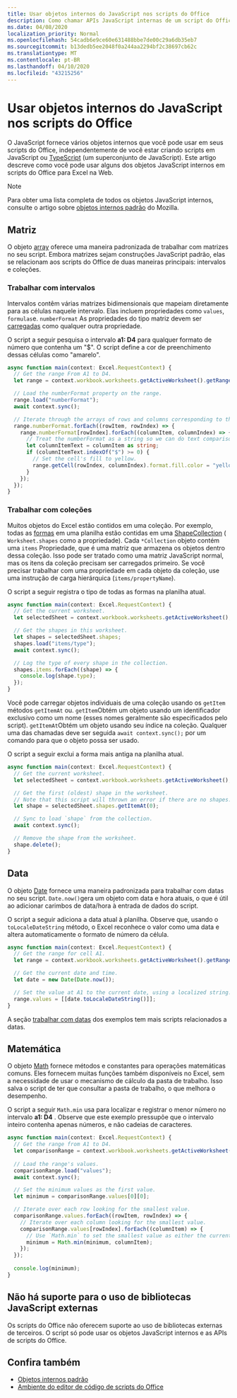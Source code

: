 ```yaml
---
title: Usar objetos internos do JavaScript nos scripts do Office
description: Como chamar APIs JavaScript internas de um script do Office no Excel na Web.
ms.date: 04/08/2020
localization_priority: Normal
ms.openlocfilehash: 54cadb6e9ce60e631488bbe7de00c29a6db35eb7
ms.sourcegitcommit: b13dedb5ee2048f0a244aa2294bf2c38697cb62c
ms.translationtype: MT
ms.contentlocale: pt-BR
ms.lasthandoff: 04/10/2020
ms.locfileid: "43215256"
---
```

# <a name="using-built-in-javascript-objects-in-office-scripts"></a>Usar objetos internos do JavaScript nos scripts do Office

O JavaScript fornece vários objetos internos que você pode usar em seus scripts do Office, independentemente de você estar criando scripts em JavaScript ou [TypeScript](../overview/code-editor-environment.md) (um superconjunto de JavaScript). Este artigo descreve como você pode usar alguns dos objetos JavaScript internos em scripts do Office para Excel na Web.

> [!NOTE]
> Para obter uma lista completa de todos os objetos JavaScript internos, consulte o artigo sobre [objetos internos padrão](https://developer.mozilla.org/docs/Web/JavaScript/Reference/Global_Objects) do Mozilla.

## <a name="array"></a>Matriz

O objeto [array](https://developer.mozilla.org/docs/Web/JavaScript/Reference/Global_Objects/Array) oferece uma maneira padronizada de trabalhar com matrizes no seu script. Embora matrizes sejam construções JavaScript padrão, elas se relacionam aos scripts do Office de duas maneiras principais: intervalos e coleções.

### <a name="working-with-ranges"></a>Trabalhar com intervalos

Intervalos contêm várias matrizes bidimensionais que mapeiam diretamente para as células naquele intervalo. Elas incluem propriedades como `values`, `formulas`e. `numberFormat` As propriedades do tipo matriz devem ser [carregadas](scripting-fundamentals.md#sync-and-load) como qualquer outra propriedade.

O script a seguir pesquisa o intervalo **a1: D4** para qualquer formato de número que contenha um "$". O script define a cor de preenchimento dessas células como "amarelo".

```TypeScript
async function main(context: Excel.RequestContext) {
  // Get the range From A1 to D4.
  let range = context.workbook.worksheets.getActiveWorksheet().getRange("A1:D4");

  // Load the numberFormat property on the range.
  range.load("numberFormat");
  await context.sync();

  // Iterate through the arrays of rows and columns corresponding to those in the range.
  range.numberFormat.forEach((rowItem, rowIndex) => {
    range.numberFormat[rowIndex].forEach((columnItem, columnIndex) => {
      // Treat the numberFormat as a string so we can do text comparisons.
      let columnItemText = columnItem as string;
      if (columnItemText.indexOf("$") >= 0) {
        // Set the cell's fill to yellow.
        range.getCell(rowIndex, columnIndex).format.fill.color = "yellow";
      }
    });
  });
}
```

### <a name="working-with-collections"></a>Trabalhar com coleções

Muitos objetos do Excel estão contidos em uma coleção. Por exemplo, todas as [formas](/javascript/api/office-scripts/excel/excel.shape) em uma planilha estão contidas em uma [ShapeCollection](/javascript/api/office-scripts/excel/excel.shapecollection) ( `Worksheet.shapes` como a propriedade). Cada `*Collection` objeto contém uma `items` Propriedade, que é uma matriz que armazena os objetos dentro dessa coleção. Isso pode ser tratado como uma matriz JavaScript normal, mas os itens da coleção precisam ser carregados primeiro. Se você precisar trabalhar com uma propriedade em cada objeto da coleção, use uma instrução de carga hierárquica (`items/propertyName`).

O script a seguir registra o tipo de todas as formas na planilha atual.

```TypeScript
async function main(context: Excel.RequestContext) {
  // Get the current worksheet.
  let selectedSheet = context.workbook.worksheets.getActiveWorksheet();

  // Get the shapes in this worksheet.
  let shapes = selectedSheet.shapes;
  shapes.load("items/type");
  await context.sync();

  // Log the type of every shape in the collection.
  shapes.items.forEach((shape) => {
    console.log(shape.type);
  });
}
```

Você pode carregar objetos individuais de uma coleção usando os `getItem` métodos `getItemAt` ou. `getItem`Obtém um objeto usando um identificador exclusivo como um nome (esses nomes geralmente são especificados pelo script). `getItemAt`Obtém um objeto usando seu índice na coleção. Qualquer uma das chamadas deve ser seguida `await context.sync();` por um comando para que o objeto possa ser usado.

O script a seguir exclui a forma mais antiga na planilha atual.

```Typescript
async function main(context: Excel.RequestContext) {
  // Get the current worksheet.
  let selectedSheet = context.workbook.worksheets.getActiveWorksheet();

  // Get the first (oldest) shape in the worksheet.
  // Note that this script will thrown an error if there are no shapes.
  let shape = selectedSheet.shapes.getItemAt(0);

  // Sync to load `shape` from the collection.
  await context.sync();

  // Remove the shape from the worksheet.
  shape.delete();
}
```

## <a name="date"></a>Data

O objeto [Date](https://developer.mozilla.org/docs/Web/JavaScript/Reference/Global_Objects/Date) fornece uma maneira padronizada para trabalhar com datas no seu script. `Date.now()`gera um objeto com data e hora atuais, o que é útil ao adicionar carimbos de data/hora à entrada de dados do script.

O script a seguir adiciona a data atual à planilha. Observe que, usando o `toLocaleDateString` método, o Excel reconhece o valor como uma data e altera automaticamente o formato de número da célula.

```TypeScript
async function main(context: Excel.RequestContext) {
  // Get the range for cell A1.
  let range = context.workbook.worksheets.getActiveWorksheet().getRange("A1");

  // Get the current date and time.
  let date = new Date(Date.now());

  // Set the value at A1 to the current date, using a localized string.
  range.values = [[date.toLocaleDateString()]];
}
```

A seção [trabalhar com datas](../resources/excel-samples.md#work-with-dates) dos exemplos tem mais scripts relacionados a datas.

## <a name="math"></a>Matemática

O objeto [Math](https://developer.mozilla.org/docs/Web/JavaScript/Reference/Global_Objects/Math) fornece métodos e constantes para operações matemáticas comuns. Eles fornecem muitas funções também disponíveis no Excel, sem a necessidade de usar o mecanismo de cálculo da pasta de trabalho. Isso salva o script de ter que consultar a pasta de trabalho, o que melhora o desempenho.

O script a seguir `Math.min` usa para localizar e registrar o menor número no intervalo **a1: D4** . Observe que este exemplo pressupõe que o intervalo inteiro contenha apenas números, e não cadeias de caracteres.

```TypeScript
async function main(context: Excel.RequestContext) {
  // Get the range from A1 to D4.
  let comparisonRange = context.workbook.worksheets.getActiveWorksheet().getRange("A1:D4");
  
  // Load the range's values.
  comparisonRange.load("values");
  await context.sync();

  // Set the minimum values as the first value.
  let minimum = comparisonRange.values[0][0];

  // Iterate over each row looking for the smallest value.
  comparisonRange.values.forEach((rowItem, rowIndex) => {
    // Iterate over each column looking for the smallest value.
    comparisonRange.values[rowIndex].forEach((columnItem) => {
      // Use `Math.min` to set the smallest value as either the current cell's value or the previous minimum.
      minimum = Math.min(minimum, columnItem);
    });
  });
  
  console.log(minimum);
}

```

## <a name="use-of-external-javascript-libraries-is-not-supported"></a>Não há suporte para o uso de bibliotecas JavaScript externas

Os scripts do Office não oferecem suporte ao uso de bibliotecas externas de terceiros. O script só pode usar os objetos JavaScript internos e as APIs de scripts do Office.

## <a name="see-also"></a>Confira também

- [Objetos internos padrão](https://developer.mozilla.org/docs/Web/JavaScript/Reference/Global_Objects)
- [Ambiente do editor de código de scripts do Office](../overview/code-editor-environment.md)
